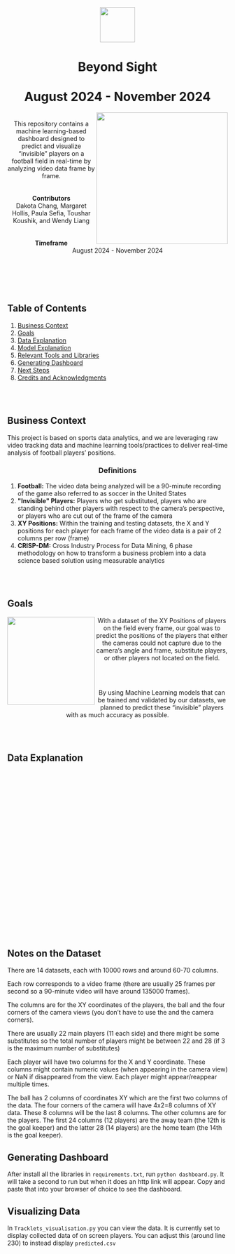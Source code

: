 <div align="center">
  <!-- Source: https://tenor.com/view/football-soccer-ball-goal-golazo-gif-21897044 -->
  <img src="https://github.com/user-attachments/assets/d03a49d5-8eb5-440b-bc9d-75f4eabffde4" height=80>
  <h1>
    Beyond Sight
    <br><br> August 2024 - November 2024
  </h1>
</div>

<img align=right src="https://github.com/user-attachments/assets/04f8bc7a-f4f5-44e5-9215-dd0752474c62" height=300>

<br>

<div align="center">
  This repository contains a machine learning-based dashboard designed to predict and visualize “invisible” players on a football field in real-time by analyzing video data frame by frame.
  <br><br><br>
  <strong>Contributors</strong>
  <br>
  Dakota Chang, Margaret Hollis, Paula Sefia, Toushar Koushik, and Wendy Liang
  <br><br><br>
  <strong>Timeframe</strong>
  <br>
  August 2024 - November 2024
</div>

<br><br><br><br>

<h2>Table of Contents</h2>
  <ol>
    <li><a href="#business-context">Business Context</a></li>
    <li><a href="#goals">Goals</a></li>
    <li><a href="#data-explanation">Data Explanation</a></li>
    <li><a href="#model-explanation">Model Explanation</a></li>
    <li><a href="#relevant-tools-and-libraries">Relevant Tools and Libraries</a></li>
    <li><a href="#generating-dashboard">Generating Dashboard</a></li>
    <li><a href="#next-steps">Next Steps</a></li>
    <li><a href="#credits-and-acknowledgements">Credits and Acknowledgments</a></li>
  </ol>

<br><br>

## Business Context

This project is based on sports data analytics, and we are leveraging raw video tracking data and machine learning tools/practices to deliver real-time analysis of football players’ positions.
<br>
<h3 align=center>Definitions</h3>
<ol>
    <li><strong>Football:</strong> The video data being analyzed will be a 90-minute recording of the game also referred to as soccer in the United States</li>
    <li><strong>"Invisible" Players:</strong> Players who get substituted, players who are standing behind other players with respect to the camera’s perspective, or players who are cut out of the frame of the camera</li>
    <li><strong>XY Positions:</strong> Within the training and testing datasets, the X and Y positions for each player for each frame of the video data is a pair of 2 columns per row (frame)</li>
    <li><strong>CRISP-DM:</strong> Cross Industry Process for Data Mining, 6 phase methodology on how to transform a business problem into a data science based solution using measurable analytics</li>
  </ol>

<br><br>

## Goals

<img align=left height=200 src="https://github.com/user-attachments/assets/a425b070-0f1e-4b8d-83c5-54a7b5a39aad">

<p align=center> With a dataset of the XY Positions of players on the field every frame, our goal was to predict the positions of the players that either the cameras could not capture due to the camera’s angle and frame, substitute players, or other players not located on the field.</p>

<br><br>
  
<p align=center> By using Machine Learning models that can be trained and validated by our datasets, we planned to predict these “invisible” players with as much accuracy as possible.</p>

<br><br>

## Data Explanation


















<br><br><br><br><br><br><br><br><br><br><br><br><br><br><br><br><br><br><br><br><br><br>

## Notes on the Dataset

There are 14 datasets, each with 10000 rows and around 60-70 columns.

Each row corresponds to a video frame (there are usually 25 frames per second so a 90-minute video will have around 135000 frames).

The columns are for the XY coordinates of the players, the ball and the four corners of the camera views (you don’t have to use the and the camera corners).

There are usually 22 main players (11 each side) and there might be some substitutes so the total number of players might be between 22 and 28 (if 3 is the maximum number of substitutes)

Each player will have two columns for the X and Y coordinate. These columns might contain numeric values (when appearing in the camera view) or NaN if disappeared from the view. Each player might appear/reappear multiple times.

The ball has 2 columns of coordinates XY which are the first two columns of the data. The four corners of the camera will have 4x2=8 columns of XY data. These 8 columns will be the last 8 columns. The other columns are for the players. The first 24 columns (12 players) are the away team (the 12th is the goal keeper) and the latter 28 (14 players) are the home team (the 14th is the goal keeper).

## Generating Dashboard

After install all the libraries in `requirements.txt`, run `python dashboard.py`. It will take a second to run but when it does an http link will appear. Copy and paste that into your browser of choice to see the dashboard.

## Visualizing Data

In `Tracklets_visualisation.py` you can view the data. It is currently set to display collected data of on screen players. You can adjust this (around line 230) to instead display `predicted.csv`

